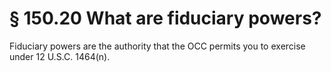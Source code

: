 # § 150.20   What are fiduciary powers?

Fiduciary powers are the authority that the OCC permits you to exercise under 12 U.S.C. 1464(n).




